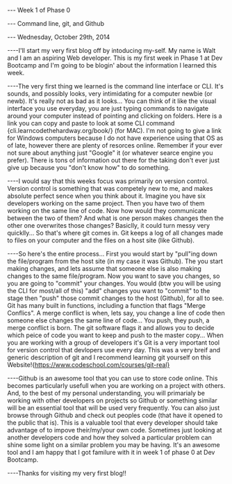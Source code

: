 --- Week 1 of Phase 0

--- Command line, git, and Github

--- Wednesday, October 29th, 2014


----I'll start my very first blog off by intoducing my-self. My name is Walt and I am an aspiring Web developer. This is my first week in Phase 1 at Dev Bootcamp and I'm going to be blogin' about the information I learned this week.


----The very first thing we learned is the command line interface or CLI. It's sounds, and possibly looks, very intimidating for a computer newbie (or newb). It's really not as bad as it looks... You can think of it like the visual interface you use everyday, you are just typing commands to navigate around your computer instead of pointing and clicking on folders. Here is a link you can copy and paste to look at some CLI command {cli.learncodethehardway.org/book/} (for MAC). I'm not going to give a link for Windows computers because I do not have experience using that OS as of late, however there are plenty of resorces online. Remember if your ever not sure about anything just "Google" it (or whatever searce engine you prefer). There is tons of information out there for the taking don't ever just give up because you "don't know how" to do something.


----I would say that this weeks focus was primarily on version control. Version control is something that was competely new to me, and makes absolute perfect sence when you think about it. Imagine you have six developers working on the same project. Then you have two of them working on the same line of code. Now how would they communicate between the two of them? And what is one person makes changes then the other one overwrites those changes? Basiclly, it could turn messy very quicklly... So that's where git comes in. Git keeps a log of all changes made to files on your computer and the files on a host site (like Github).


----So here's the entire process... First you would start by "pull"ing down the file/program from the host site (in my case it was Github). The you start making changes, and lets assume that someone else is also making changes to the same file/program. Now you want to save you changes, so you are going to "commit" your changes. You would (btw you will be using the CLI for most/all of this) "add" changes you want to "commit" to the stage then "push" those commit changes to the host (Github), for all to see. Git has many built in functions, including a function that flags "Merge Conflics". A merge conflict is when, lets say, you change a line of code then someone else changes the same line of code... You push, they push, a merge conflict is born. The git software flags it and allows you to decide which peice of code you want to keep and push to the master copy... When you are working with a group of developers it's Git is a very important tool for version control that devlopers use every day. This was a very breif and generic description of git and I recommend learning git yourself on this Website!{https://www.codeschool.com/courses/git-real}


----Github is an awesome tool that you can use to store code online. This becomes particularly usefull when you are working on a project with others. And, to the best of my personal understanding, you will primarialy be working with other developers on projects so Github or something similar will be an essential tool that will be used very frequently. You can also just browse through Github and check out peoples code (that have it opened to the public that is). This is a valuable tool that every developer should take advantage of to impove their/my/your own code. Sometimes just looking at another developers code and how they solved a particular problem can shine some light on a similar problem you may be having. It's an awesome tool and I am happy that I got familure with it in week 1 of phase 0 at Dev Bootcamp.




----Thanks for visiting my very first blog!!
